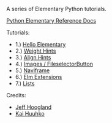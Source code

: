 A series of Elementary Python tutorials.

[Python Elementary Reference Docs](https://build.enlightenment.org/job/base_pyefl_build/lastSuccessfulBuild/artifact/build/sphinx/html/index.html)

Tutorials:
- 1.) [Hello Elementary](http://it.toolbox.com/blogs/enlightenment/pyefl-tutorial-1-hello-elementary-65743)
- 2.) [Weight Hints](http://it.toolbox.com/blogs/enlightenment/pyefl-tutorial-2-weight-hints-65905)
- 3.) [Align Hints](http://it.toolbox.com/blogs/enlightenment/pyefl-tutorial-3-align-hints-66348)
- 4.) [Images / FileselectorButton](http://it.toolbox.com/blogs/enlightenment/pyefl-tutorial-4-displaying-images-66459)
- 5.) [Naviframe](http://it.toolbox.com/blogs/enlightenment/pyefl-tutorial-5-naviframe-68138)
- 6.) [Elm Extensions](http://it.toolbox.com/blogs/enlightenment/pyefl-tutorial-6-elmextensions-70278)
- 7.) [Lists](http://it.toolbox.com/blogs/enlightenment/pyefl-tutorial-7-lists-70387)

Credits: 
- [Jeff Hoogland](http://www.jeffhoogland.com/)
- [Kai Huuhko](https://github.com/kaihu)
